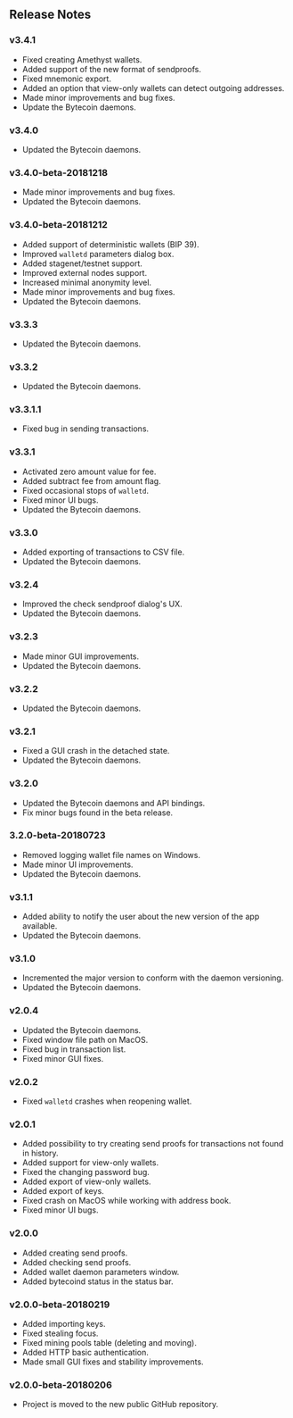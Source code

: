 ## Release Notes

### v3.4.1

- Fixed creating Amethyst wallets.
- Added support of the new format of sendproofs.
- Fixed mnemonic export.
- Added an option that view-only wallets can detect outgoing addresses.
- Made minor improvements and bug fixes. 
- Update the Bytecoin daemons.

### v3.4.0

- Updated the Bytecoin daemons.

### v3.4.0-beta-20181218

- Made minor improvements and bug fixes.
- Updated the Bytecoin daemons.

### v3.4.0-beta-20181212

- Added support of deterministic wallets (BIP 39).
- Improved `walletd` parameters dialog box.
- Added stagenet/testnet support.
- Improved external nodes support.
- Increased minimal anonymity level.
- Made minor improvements and bug fixes.
- Updated the Bytecoin daemons.

### v3.3.3

- Updated the Bytecoin daemons.

### v3.3.2

- Updated the Bytecoin daemons.

### v3.3.1.1

- Fixed bug in sending transactions.

### v3.3.1

- Activated zero amount value for fee.
- Added subtract fee from amount flag.
- Fixed occasional stops of `walletd`.
- Fixed minor UI bugs.
- Updated the Bytecoin daemons.

### v3.3.0

- Added exporting of transactions to CSV file.
- Updated the Bytecoin daemons.

### v3.2.4

- Improved the check sendproof dialog's UX.
- Updated the Bytecoin daemons.

### v3.2.3

- Made minor GUI improvements.
- Updated the Bytecoin daemons.

### v3.2.2

- Updated the Bytecoin daemons.

### v3.2.1

- Fixed a GUI crash in the detached state. 
- Updated the Bytecoin daemons. 

### v3.2.0

- Updated the Bytecoin daemons and API bindings.
- Fix minor bugs found in the beta release.

### 3.2.0-beta-20180723

- Removed logging wallet file names on Windows.
- Made minor UI improvements.
- Updated the Bytecoin daemons.

### v3.1.1

- Added ability to notify the user about the new version of the app available.
- Updated the Bytecoin daemons.

### v3.1.0

- Incremented the major version to conform with the daemon versioning.
- Updated the Bytecoin daemons.

### v2.0.4

- Updated the Bytecoin daemons.
- Fixed window file path on MacOS.
- Fixed bug in transaction list.
- Fixed minor GUI fixes.

### v2.0.2

- Fixed `walletd` crashes when reopening wallet. 

### v2.0.1

- Added possibility to try creating send proofs for transactions not found in history.
- Added support for view-only wallets.
- Fixed the changing password bug.
- Added export of view-only wallets.
- Added export of keys.
- Fixed crash on MacOS while working with address book.
- Fixed minor UI bugs.

### v2.0.0

- Added creating send proofs.
- Added checking send proofs.
- Added wallet daemon parameters window.
- Added bytecoind status in the status bar.

### v2.0.0-beta-20180219

- Added importing keys.
- Fixed stealing focus.
- Fixed mining pools table (deleting and moving).
- Added HTTP basic authentication.
- Made small GUI fixes and stability improvements.

### v2.0.0-beta-20180206

- Project is moved to the new public GitHub repository.
